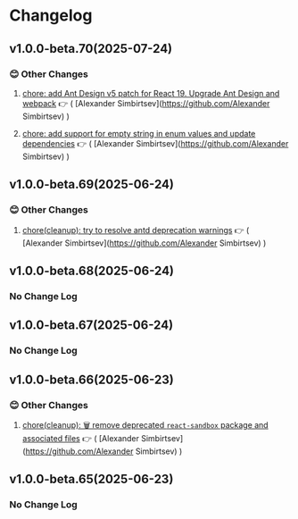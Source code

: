 # Changelog

## v1.0.0-beta.70(2025-07-24)

### :blush: Other Changes

1. [chore: add Ant Design v5 patch for React 19. Upgrade Ant Design and webpack](https://github.com/potop/kdesignable/commit/8523550) :point_right: ( [Alexander Simbirtsev](https://github.com/Alexander Simbirtsev) )

1. [chore: add support for empty string in enum values and update dependencies](https://github.com/potop/kdesignable/commit/4da7962) :point_right: ( [Alexander Simbirtsev](https://github.com/Alexander Simbirtsev) )

## v1.0.0-beta.69(2025-06-24)

### :blush: Other Changes

1. [chore(cleanup): try to resolve antd deprecation warnings](https://github.com/potop/kdesignable/commit/1090d24) :point_right: ( [Alexander Simbirtsev](https://github.com/Alexander Simbirtsev) )

## v1.0.0-beta.68(2025-06-24)

### No Change Log

## v1.0.0-beta.67(2025-06-24)

### No Change Log

## v1.0.0-beta.66(2025-06-23)

### :blush: Other Changes

1. [chore(cleanup): 🗑️ remove deprecated `react-sandbox` package and associated files](https://github.com/potop/kdesignable/commit/1ef43ce) :point_right: ( [Alexander Simbirtsev](https://github.com/Alexander Simbirtsev) )

## v1.0.0-beta.65(2025-06-23)

### No Change Log

